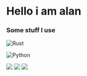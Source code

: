 # Hello i am alan


### Some stuff I use
![Rust](https://img.shields.io/badge/rust-%23000000.svg?style=for-the-badge&logo=rust&logoColor=white)

![Python](https://img.shields.io/badge/python-3670A0?style=for-the-badge&logo=python&logoColor=ffdd54)

![](https://img.shields.io/badge/Arch-gray?style=flat&logo=Arch%20Linux&label=OS&color=0099ff)
![](https://img.shields.io/badge/St-gray?style=flat&logo=suckless&label=Terminal&color=ccebff)
![](https://img.shields.io/badge/Sublime-gray?style=flat&logo=sublime-text&label=Editor&color=0099ff)
